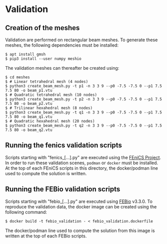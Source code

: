 # Validation

## Creation of the meshes
Validation are performed on rectangular beam meshes. To generate these meshes, the following 
dependencies must be installed:
```shell
$ apt install gmsh
$ pip3 install --user numpy meshio
```

The validation meshes can thereafter be created using:
```shell
$ cd meshes
$ # Linear tetrahedral mesh (4 nodes)
$ python3 create_beam_mesh.py -t p1 -n 3 3 9 --p0 -7.5 -7.5 0 --p1 7.5 7.5 80 -o beam_p1.vtu
$ # Quadratic tetrahedral mesh (10 nodes)
$ python3 create_beam_mesh.py -t p2 -n 3 3 9 --p0 -7.5 -7.5 0 --p1 7.5 7.5 80 -o beam_p2.vtu
$ # Trilinear hexahedral mesh (8 nodes)
$ python3 create_beam_mesh.py -t q1 -n 3 3 9 --p0 -7.5 -7.5 0 --p1 7.5 7.5 80 -o beam_q1.vtu
$ # Quadratic hexahedral mesh (20 nodes)
$ python3 create_beam_mesh.py -t q2 -n 3 3 9 --p0 -7.5 -7.5 0 --p1 7.5 7.5 80 -o beam_q2.vtu
```

## Running the fenics validation scripts
Scripts starting with "fenics_[...].py" are executed using the [FEniCS Project](https://fenicsproject.org). In order to 
run these validation scenes, `podman` or `docker` must be installed. At the top of each FEniCS scripts in this directory,
the docker/podman line used to compute the solution is written.

## Running the FEBio validation scripts
Scripts starting with "febio_[...].py" are executed using [FEBio](https://febio.org/) v3.3.0. To reproduce
the validation data, the docker image can be created using the following command:
```shell
$ docker build -t febio_validation - < febio_validation.dockerfile
```

The docker/podman line used to compute the solution from this image is written at the top of each
FEBio scripts.